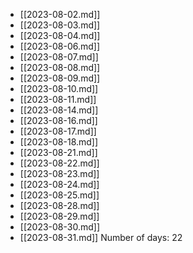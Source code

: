 - [[2023-08-02.md]]
- [[2023-08-03.md]]
- [[2023-08-04.md]]
- [[2023-08-06.md]]
- [[2023-08-07.md]]
- [[2023-08-08.md]]
- [[2023-08-09.md]]
- [[2023-08-10.md]]
- [[2023-08-11.md]]
- [[2023-08-14.md]]
- [[2023-08-16.md]]
- [[2023-08-17.md]]
- [[2023-08-18.md]]
- [[2023-08-21.md]]
- [[2023-08-22.md]]
- [[2023-08-23.md]]
- [[2023-08-24.md]]
- [[2023-08-25.md]]
- [[2023-08-28.md]]
- [[2023-08-29.md]]
- [[2023-08-30.md]]
- [[2023-08-31.md]]
Number of days: 22
